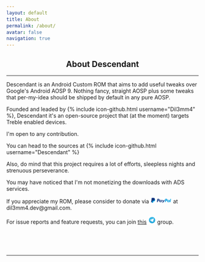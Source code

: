 ```yaml
---
layout: default
title: About
permalink: /about/
avatar: false
navigation: true
---
```

<h2 align="center">About Descendant</h2>

<hr>

Descendant is an Android Custom ROM that aims to add useful tweaks over Google's Android AOSP 9.
Nothing fancy, straight AOSP plus some tweaks that per-my-idea should be shipped by default in any pure AOSP.

Founded and leaded by {% include icon-github.html username="Dil3mm4" %}, Descendant it's an open-source project that (at the moment) targets Treble enabled devices.

I'm open to any contribution. 

You can head to the sources at {% include icon-github.html username="Descendant" %} 

Also, do mind that this project requires a lot of efforts, sleepless nights and strenuous perseverance.

You may have noticed that I'm not monetizing the downloads with ADS services. 

<p>If you appreciate my ROM, please consider to donate via <img src="/assets/img/paypal.png" style="width: 11%"> at dil3mm4.dev@gmail.com.</p>

<p>For issue reports and feature requests, you can join <a href="https://t.me/descendant_labyrinth_support/" target="_blank">this</a> <img src="/assets/img/telegram.png" style="width:20px; height:20px;"/> group.</p>

<br>

<br>

<br>

<hr>

